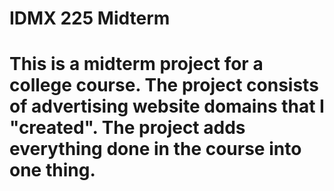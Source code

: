 # IDMX 225 Midterm
# This is a midterm project for a college course. The project consists of advertising website domains that I "created". The project adds everything done in the course into one thing.
